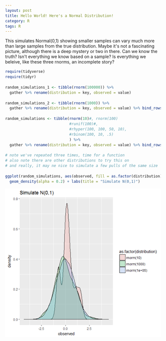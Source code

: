 ```yaml
---
layout: post
title: Hello World! Here's a Normal Distribution!
category: R
tags: R
---
```


This simulates Normal(0,1) showing smaller samples can vary much more than large samples from the true distribution. Maybe it's not a fascinating picture, although there is a deep mystery or two in there. Can we know the truth? Isn't everything we know based on a sample? Is everything we beleive, like these three rnorms, an incomplete story?

```r
require(tidyverse)
require(tidyr)

random_simulations_1 <- tibble(rnorm(100000)) %>%
  gather %>% rename(distribution = key, observed = value)

random_simulations_2 <- tibble(rnorm(1000)) %>%
  gather %>% rename(distribution = key, observed = value) %>% bind_rows(random_simulations_1)

random_simulations <- tibble(rnorm(10)#, rnorm(100)  
                             #runif(100)#,  
                             #rhyper(100, 100, 50, 10), 
                             #rbinom(100, 10, .5)
                             ) %>%
  gather %>% rename(distribution = key, observed = value) %>% bind_rows(random_simulations_2)

# note we've repeated three times, time for a function
# also note there are other distributions to try this on
# and really, it may ne nice to simulate a few pulls of the same size

ggplot(random_simulations, aes(observed, fill = as.factor(distribution))) +
  geom_density(alpha = 0.2) + labs(title = "Simulate N(0,1)")

```
![random simulations output](/images/normal01simulation.png "random simulations output")
